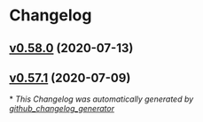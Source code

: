 # Changelog

## [v0.58.0](https://github.com/isle-project/isle-editor/tree/v0.58.0) (2020-07-13)

## [v0.57.1](https://github.com/isle-project/isle-editor/tree/v0.57.1) (2020-07-09)



\* *This Changelog was automatically generated by [github_changelog_generator](https://github.com/github-changelog-generator/github-changelog-generator)*
